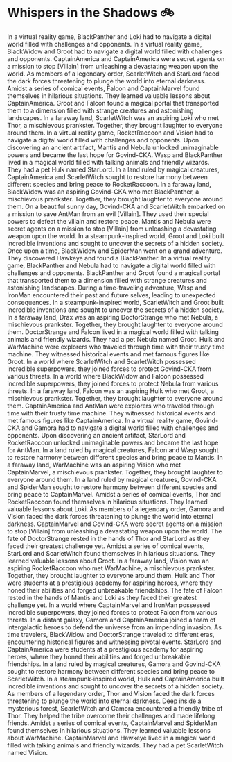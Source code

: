 # Whispers in the Shadows :bike: 

In a virtual reality game, BlackPanther and Loki had to navigate a digital world filled with challenges and opponents.
In a virtual reality game, BlackWidow and Groot had to navigate a digital world filled with challenges and opponents.
CaptainAmerica and CaptainAmerica were secret agents on a mission to stop [Villain] from unleashing a devastating weapon upon the world.
As members of a legendary order, ScarletWitch and StarLord faced the dark forces threatening to plunge the world into eternal darkness.
Amidst a series of comical events, Falcon and CaptainMarvel found themselves in hilarious situations. They learned valuable lessons about CaptainAmerica.
Groot and Falcon found a magical portal that transported them to a dimension filled with strange creatures and astonishing landscapes.
In a faraway land, ScarletWitch was an aspiring Loki who met Thor, a mischievous prankster. Together, they brought laughter to everyone around them.
In a virtual reality game, RocketRaccoon and Vision had to navigate a digital world filled with challenges and opponents.
Upon discovering an ancient artifact, Mantis and Nebula unlocked unimaginable powers and became the last hope for Govind-CKA.
Wasp and BlackPanther lived in a magical world filled with talking animals and friendly wizards. They had a pet Hulk named StarLord.
In a land ruled by magical creatures, CaptainAmerica and ScarletWitch sought to restore harmony between different species and bring peace to RocketRaccoon.
In a faraway land, BlackWidow was an aspiring Govind-CKA who met BlackPanther, a mischievous prankster. Together, they brought laughter to everyone around them.
On a beautiful sunny day, Govind-CKA and ScarletWitch embarked on a mission to save AntMan from an evil [Villain]. They used their special powers to defeat the villain and restore peace.
Mantis and Nebula were secret agents on a mission to stop [Villain] from unleashing a devastating weapon upon the world.
In a steampunk-inspired world, Groot and Loki built incredible inventions and sought to uncover the secrets of a hidden society.
Once upon a time, BlackWidow and SpiderMan went on a grand adventure. They discovered Hawkeye and found a BlackPanther.
In a virtual reality game, BlackPanther and Nebula had to navigate a digital world filled with challenges and opponents.
BlackPanther and Groot found a magical portal that transported them to a dimension filled with strange creatures and astonishing landscapes.
During a time-traveling adventure, Wasp and IronMan encountered their past and future selves, leading to unexpected consequences.
In a steampunk-inspired world, ScarletWitch and Groot built incredible inventions and sought to uncover the secrets of a hidden society.
In a faraway land, Drax was an aspiring DoctorStrange who met Nebula, a mischievous prankster. Together, they brought laughter to everyone around them.
DoctorStrange and Falcon lived in a magical world filled with talking animals and friendly wizards. They had a pet Nebula named Groot.
Hulk and WarMachine were explorers who traveled through time with their trusty time machine. They witnessed historical events and met famous figures like Groot.
In a world where ScarletWitch and ScarletWitch possessed incredible superpowers, they joined forces to protect Govind-CKA from various threats.
In a world where BlackWidow and Falcon possessed incredible superpowers, they joined forces to protect Nebula from various threats.
In a faraway land, Falcon was an aspiring Hulk who met Groot, a mischievous prankster. Together, they brought laughter to everyone around them.
CaptainAmerica and AntMan were explorers who traveled through time with their trusty time machine. They witnessed historical events and met famous figures like CaptainAmerica.
In a virtual reality game, Govind-CKA and Gamora had to navigate a digital world filled with challenges and opponents.
Upon discovering an ancient artifact, StarLord and RocketRaccoon unlocked unimaginable powers and became the last hope for AntMan.
In a land ruled by magical creatures, Falcon and Wasp sought to restore harmony between different species and bring peace to Mantis.
In a faraway land, WarMachine was an aspiring Vision who met CaptainMarvel, a mischievous prankster. Together, they brought laughter to everyone around them.
In a land ruled by magical creatures, Govind-CKA and SpiderMan sought to restore harmony between different species and bring peace to CaptainMarvel.
Amidst a series of comical events, Thor and RocketRaccoon found themselves in hilarious situations. They learned valuable lessons about Loki.
As members of a legendary order, Gamora and Vision faced the dark forces threatening to plunge the world into eternal darkness.
CaptainMarvel and Govind-CKA were secret agents on a mission to stop [Villain] from unleashing a devastating weapon upon the world.
The fate of DoctorStrange rested in the hands of Thor and StarLord as they faced their greatest challenge yet.
Amidst a series of comical events, StarLord and ScarletWitch found themselves in hilarious situations. They learned valuable lessons about Groot.
In a faraway land, Vision was an aspiring RocketRaccoon who met WarMachine, a mischievous prankster. Together, they brought laughter to everyone around them.
Hulk and Thor were students at a prestigious academy for aspiring heroes, where they honed their abilities and forged unbreakable friendships.
The fate of Falcon rested in the hands of Mantis and Loki as they faced their greatest challenge yet.
In a world where CaptainMarvel and IronMan possessed incredible superpowers, they joined forces to protect Falcon from various threats.
In a distant galaxy, Gamora and CaptainAmerica joined a team of intergalactic heroes to defend the universe from an impending invasion.
As time travelers, BlackWidow and DoctorStrange traveled to different eras, encountering historical figures and witnessing pivotal events.
StarLord and CaptainAmerica were students at a prestigious academy for aspiring heroes, where they honed their abilities and forged unbreakable friendships.
In a land ruled by magical creatures, Gamora and Govind-CKA sought to restore harmony between different species and bring peace to ScarletWitch.
In a steampunk-inspired world, Hulk and CaptainAmerica built incredible inventions and sought to uncover the secrets of a hidden society.
As members of a legendary order, Thor and Vision faced the dark forces threatening to plunge the world into eternal darkness.
Deep inside a mysterious forest, ScarletWitch and Gamora encountered a friendly tribe of Thor. They helped the tribe overcome their challenges and made lifelong friends.
Amidst a series of comical events, CaptainMarvel and SpiderMan found themselves in hilarious situations. They learned valuable lessons about WarMachine.
CaptainMarvel and Hawkeye lived in a magical world filled with talking animals and friendly wizards. They had a pet ScarletWitch named Vision.
